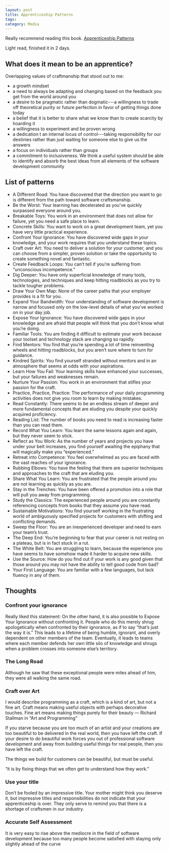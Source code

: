 ```yaml
---
layout: post
title: Apprenticeship Patterns
tags: 
category: Media
---
```


Really recommend reading this book. [Apprenticeship Patterns](https://www.safaribooksonline.com/library/view/apprenticeship-patterns/9780596806842/)   

Light read, finished it in 2 days.

## What does it mean to be an apprentice?  

Overlapping values of craftmanship that stood out to me:

* a growth mindset  
* a need to always be adapting and changing based on the feedback you get from the world around you  
* a desire to be pragmatic rather than dogmatic---a willingness to trade off theoretical purity or future perfection in favor of getting things done today  
* a belief that it is better to share what we know than to create scarcity by hoarding it  
* a willingness to experiment and be proven wrong  
* a dedication t an internal locus of control---taking responsibility for our destinies rather than just waiting for someone else to give us the answers  
* a focus on individuals rather than groups  
* a commitment to inclusiveness. We think a useful system should be able to identify and absorb the best ideas from all elements of the software development community  

## List of patterns

* A Different Road: You have discovered that the direction you want to go is different from the path toward software craftsmanship.  
* Be the Worst: Your learning has decelerated as you’ve quickly surpassed everyone around you.  
* Breakable Toys: You work in an environment that does not allow for failure, yet you need a safe place to learn.  
* Concrete Skills: You want to work on a great development team, yet you have very little practical experience.  
* Confront Your Ignorance: You have discovered wide gaps in your knowledge, and your work requires that you understand these topics.  
* Craft over Art: You need to deliver a solution for your customer, and you can choose from a simpler, proven solution or take the opportunity to create something novel and fantastic.  
* Create Feedback Loops: You can’t tell if you’re suffering from “unconscious incompetence.”  
* Dig Deeper: You have only superficial knowledge of many tools, technologies, and techniques and keep hitting roadblocks as you try to tackle tougher problems.  
* Draw Your Own Map: None of the career paths that your employer provides is a fit for you.  
* Expand Your Bandwidth: Your understanding of software development is narrow and focused only on the low-level details of what you’ve worked on in your day job.  
* Expose Your Ignorance: You have discovered wide gaps in your knowledge and are afraid that people will think that you don’t know what you’re doing.  
* Familiar Tools: You are finding it difficult to estimate your work because your toolset and technology stack are changing so rapidly.  
* Find Mentors: You find that you’re spending a lot of time reinventing wheels and hitting roadblocks, but you aren’t sure where to turn for guidance.  
* Kindred Spirits: You find yourself stranded without mentors and in an atmosphere that seems at odds with your aspirations.  
* Learn How You Fail: Your learning skills have enhanced your successes, but your failures and weaknesses remain.  
* Nurture Your Passion: You work in an environment that stifles your passion for the craft.  
* Practice, Practice, Practice: The performance of your daily programming activities does not give you room to learn by making mistakes.  
* Read Constantly: There seems to be an endless stream of deeper and more fundamental concepts that are eluding you despite your quickly acquired proficiency.  
* Reading List: The number of books you need to read is increasing faster than you can read them.  
* Record What You Learn: You learn the same lessons again and again, but they never seem to stick.  
* Reflect as You Work: As the number of years and projects you have under your belt increases, you find yourself awaiting the epiphany that will magically make you “experienced.”  
* Retreat into Competence: You feel overwhelmed as you are faced with the vast reaches of your ignorance.  
* Rubbing Elbows: You have the feeling that there are superior techniques and approaches to the craft that are eluding you.  
* Share What You Learn: You are frustrated that the people around you are not learning as quickly as you are.  
* Stay in the Trenches: You have been offered a promotion into a role that will pull you away from programming.  
* Study the Classics: The experienced people around you are constantly referencing concepts from books that they assume you have read.  
* Sustainable Motivations: You find yourself working in the frustrating world of ambiguously specified projects for customers with shifting and conflicting demands.  
* Sweep the Floor: You are an inexperienced developer and need to earn your team’s trust.  
* The Deep End: You’re beginning to fear that your career is not resting on a plateau, but is in fact stuck in a rut.  
* The White Belt: You are struggling to learn, because the experience you have seems to have somehow made it harder to acquire new skills.  
* Use the Source: How do you find out if your work is any good given that those around you may not have the ability to tell good code from bad?  
* Your First Language: You are familiar with a few languages, but lack fluency in any of them.  

## Thoughts

### Confront your ignorance

Really liked this statement: On the other hand, it is also possible to Expose Your Ignorance without confronting it. People who do this merely shrug apologetically when confronted by their ignorance, as if to say “that’s just the way it is.” This leads to a lifetime of being humble, ignorant, and overly dependent on other members of the team. Eventually, it leads to teams where each member defends her own little silo of knowledge and shrugs when a problem crosses into someone else’s territory.

### The Long Road

Although he saw that these exceptional people were miles ahead of him, they were all walking the same road.

### Craft over Art

I would describe programming as a craft, which is a kind of art, but not a fine art. Craft means making useful objects with perhaps decorative touches. Fine art means making things purely for their beauty — Richard Stallman in “Art and Programming”

If you starve because you are too much of an artist and your creations are too beautiful to be delivered in the real world, then you have left the craft. If your desire to do beautiful work forces you out of professional software development and away from building useful things for real people, then you have left the craft.

The things we build for customers can be beautiful, but must be useful. 

“it is by fixing things that we often get to understand how they work.”

### Use your title

Don’t be fooled by an impressive title. Your mother might think you deserve it, but impressive titles and responsibilities do not indicate that your apprenticeship is over. They only serve to remind you that there is a shortage of craftsmen in our industry.

### Accurate Self Assessment

It is very easy to rise above the    mediocre in the field of software development because too many people    become satisfied with staying only slightly ahead of the curve

